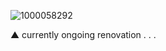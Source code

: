 ![1000058292](https://github.com/user-attachments/assets/4285e1d3-9158-4986-8af7-2513ce138001)






▲ currently ongoing renovation . . .



